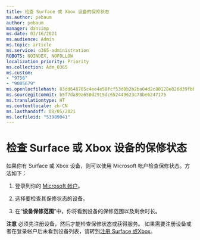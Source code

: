 ```yaml
---
title: 检查 Surface 或 Xbox 设备的保修状态
ms.author: pebaum
author: pebaum
manager: dansimp
ms.date: 03/16/2021
ms.audience: Admin
ms.topic: article
ms.service: o365-administration
ROBOTS: NOINDEX, NOFOLLOW
localization_priority: Priority
ms.collection: Adm_O365
ms.custom:
- "9756"
- "9005679"
ms.openlocfilehash: 83dd648705c4ee4e58fcf53d0b2b2ba04d2c80128e826d39fbb2061eb547f63e
ms.sourcegitcommit: b5f7da89a650d2915dc652449623c78be6247175
ms.translationtype: HT
ms.contentlocale: zh-CN
ms.lasthandoff: 08/05/2021
ms.locfileid: "53989041"
---
```

# <a name="check-the-warranty-status-for-a-surface-or-xbox-device"></a>检查 Surface 或 Xbox 设备的保修状态

如果你有 Surface 或 Xbox 设备，则可以使用 Microsoft 帐户检查保修状态。方法如下：

1. 登录到你的 [Microsoft 帐户](https://account.microsoft.com/devices/)。 

1. 选择要检查其保修状态的设备。

1. 在“**设备保修范围**”中，你将看到设备的保修范围以及剩余时长。

**注意** 必须先注册设备，然后才能检查保修状态或获得服务。 如果需要注册设备或者在登录帐户后未看到设备列表，请转到[注册 Surface 或Xbox](https://support.microsoft.com/surface/register-your-surface-or-xbox-fd7d73f8-b0e6-c9fa-e83b-0b64652e2376)。
